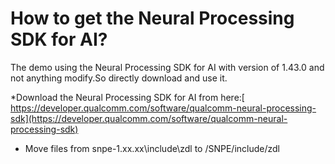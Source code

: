 # How to get the Neural Processing SDK for AI?

The demo using the Neural Processing SDK for AI with version of 1.43.0 and  not anything modify.So directly download and use it.

*Download the Neural Processing SDK for AI from here:[
  https://developer.qualcomm.com/software/qualcomm-neural-processing-sdk](https://developer.qualcomm.com/software/qualcomm-neural-processing-sdk)
* Move files from snpe-1.xx.xx\include\zdl to <project folder>/SNPE/include/zdl
